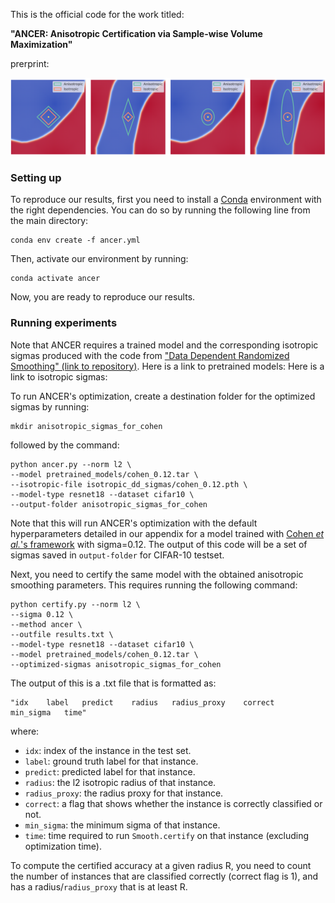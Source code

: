 This is the official code for the work titled:

**"ANCER: Anisotropic Certification via Sample-wise Volume Maximization"**

prerprint: 

![plot](./images/pull.png)


### Setting up

To reproduce our results, first you need to install a [Conda](https://www.anaconda.com/) environment with the right dependencies. You can do so by running the following line from the main directory:

```
conda env create -f ancer.yml
```

Then, activate our environment by running:

```
conda activate ancer
```

Now, you are ready to reproduce our results. 

### Running experiments

Note that ANCER requires a trained model and the corresponding isotropic sigmas produced with the code from ["Data Dependent Randomized Smoothing" (link to repository)](https://github.com/MotasemAlfarra/Data_Dependent_Randomized_Smoothing).
Here is a link to pretrained models:
Here is a link to isotropic sigmas:

To run ANCER's optimization, create a destination folder for the optimized sigmas by running:

```
mkdir anisotropic_sigmas_for_cohen
```

followed by the command:

```
python ancer.py --norm l2 \
--model pretrained_models/cohen_0.12.tar \
--isotropic-file isotropic_dd_sigmas/cohen_0.12.pth \
--model-type resnet18 --dataset cifar10 \
--output-folder anisotropic_sigmas_for_cohen
```

Note that this will run ANCER's optimization with the default hyperparameters detailed in our appendix for a model trained with [Cohen *et al.*'s framework](https://arxiv.org/abs/1902.02918) with sigma=0.12. The output of this code will be a set of sigmas saved in `output-folder` for CIFAR-10 testset.

Next, you need to certify the same model with the obtained anisotropic smoothing parameters. This requires running the following command:

```
python certify.py --norm l2 \
--sigma 0.12 \
--method ancer \
--outfile results.txt \
--model-type resnet18 --dataset cifar10 \
--model pretrained_models/cohen_0.12.tar \
--optimized-sigmas anisotropic_sigmas_for_cohen
```

The output of this is a .txt file that is formatted as:

```
"idx    label   predict    radius   radius_proxy    correct    min_sigma   time"
```

where:

- `idx`: index of the instance in the test set.
- `label`: ground truth label for that instance.
- `predict`: predicted label for that instance.
- `radius`: the l2 isotropic radius of that instance.
- `radius_proxy`: the radius proxy for that instance.
- `correct`: a flag that shows whether the instance is correctly classified or not.
- `min_sigma`: the minimum sigma of that instance.
- `time`: time required to run `Smooth.certify` on that instance (excluding optimization time).

To compute the certified accuracy at a given radius R, you need to count the number of instances that are classified correctly (correct flag is 1), and has a radius/`radius_proxy` that is at least R.
